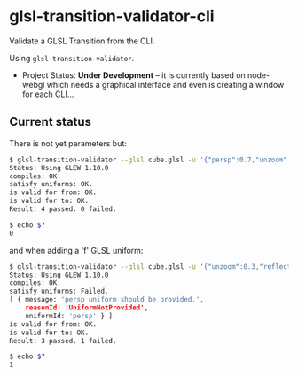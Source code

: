glsl-transition-validator-cli
=========================

Validate a GLSL Transition from the CLI.

Using `glsl-transition-validator`.

* Project Status: **Under Development** – it is currently based on node-webgl which needs a graphical interface and even is creating a window for each CLI...

Current status
---
There is not yet parameters but:

```bash
$ glsl-transition-validator --glsl cube.glsl -u '{"persp":0.7,"unzoom":0.3,"reflection":0.4,"floating":3}' --from from.png --to to.png --width 512 --height 512
Status: Using GLEW 1.10.0
compiles: OK.
satisfy uniforms: OK.
is valid for from: OK.
is valid for to: OK.
Result: 4 passed. 0 failed.

$ echo $?
0
```

and when adding a 'f' GLSL uniform:

```bash
$ glsl-transition-validator --glsl cube.glsl -u '{"unzoom":0.3,"reflection":0.4,"floating":3}' --from from.png --to to.png --width 512 --height 512
Status: Using GLEW 1.10.0
compiles: OK.
satisfy uniforms: Failed.
[ { message: 'persp uniform should be provided.',
    reasonId: 'UniformNotProvided',
    uniformId: 'persp' } ]
is valid for from: OK.
is valid for to: OK.
Result: 3 passed. 1 failed.

$ echo $?
1
```
